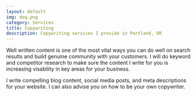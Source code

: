 ```yaml
---
layout: default
img: dog.png
category: Services
title: Copywriting 
description: Copywriting services I provide in Portland, OR
---
```

Well written content is one of the most vital ways you can do well on search results and build genuine community with your customers. I will do keyword and competitor research to make sure the content I write for you is increasing visability in key areas for your business.  <br /> 

I write compelling blog content, social media posts, and meta descriptions for your website. I can also advise you on how to be your own copywriter.   
